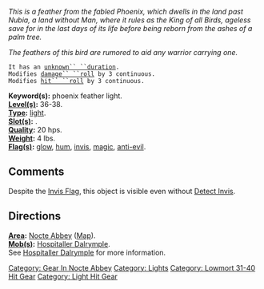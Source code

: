 *This is a feather from the fabled Phoenix, which dwells in the land
past Nubia, a land without Man, where it rules as the King of all Birds,
ageless save for in the last days of its life before being reborn from
the ashes of a palm tree.*  
  
*The feathers of this bird are rumored to aid any warrior carrying one.*

`It has an `[`unknown`` ``duration`](Light_Values "wikilink")`.`  
`Modifies `[`damage`` ``roll`](Damage_Roll "wikilink")` by 3 continuous.`  
`Modifies `[`hit`` ``roll`](Hit_Roll "wikilink")` by 3 continuous.`

**Keyword(s):** phoenix feather light.  
**[Level(s)](Object_Level "wikilink"):** 36-38.  
**[Type](:Category:_Object_Types "wikilink"):**
[light](:Category:_Lights "wikilink").  
**[Slot(s)](Object_Slots "wikilink"):** <used as light>.  
**[Quality](Object_Quality "wikilink"):** 20 hps.  
**[Weight](Object_Weight "wikilink"):** 4 lbs.  
**[Flag(s)](:Category:_Object_Flags "wikilink"):**
[glow](Glow_Flag "wikilink"), [hum](Hum_Flag "wikilink"),
[invis](Invis_Flag "wikilink"), [magic](Magic_Flag "wikilink"),
[anti-evil](Anti-Evil_Flag "wikilink").  

## Comments

Despite the [Invis Flag](Invis_Flag "wikilink"), this object is visible
even without [Detect Invis](Detect_Invis "wikilink").

## Directions

**[Area](:Category:_Areas "wikilink"):** [Nocte
Abbey](:Category:_Nocte_Abbey "wikilink")
([Map](Nocte_Abbey_Map "wikilink")).  
**[Mob(s)](:Category:_Mobs "wikilink"):** [Hospitaller
Dalrymple](Hospitaller_Dalrymple "wikilink").  
See [Hospitaller Dalrymple](Hospitaller_Dalrymple "wikilink") for more
information.  

[Category: Gear In Nocte
Abbey](Category:_Gear_In_Nocte_Abbey "wikilink") [Category:
Lights](Category:_Lights "wikilink") [Category: Lowmort 31-40 Hit
Gear](Category:_Lowmort_31-40_Hit_Gear "wikilink") [Category: Light Hit
Gear](Category:_Light_Hit_Gear "wikilink")
